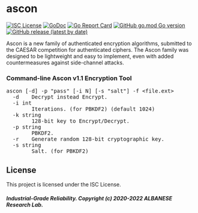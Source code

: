 # ascon
[![ISC License](http://img.shields.io/badge/license-ISC-blue.svg)](https://github.com/pedroalbanese/ascon/blob/master/LICENSE.md) 
[![GoDoc](https://godoc.org/github.com/pedroalbanese/ascon?status.png)](http://godoc.org/github.com/pedroalbanese/ascon)
[![Go Report Card](https://goreportcard.com/badge/github.com/pedroalbanese/ascon)](https://goreportcard.com/report/github.com/pedroalbanese/ascon)
[![GitHub go.mod Go version](https://img.shields.io/github/go-mod/go-version/pedroalbanese/ascon)](https://golang.org)
[![GitHub release (latest by date)](https://img.shields.io/github/v/release/pedroalbanese/ascon)](https://github.com/pedroalbanese/ascon/releases)  

Ascon is a new family of authenticated encryption algorithms, submitted to the CAESAR competition for authenticated ciphers. The Ascon family was designed to be lightweight and easy to implement, even with added countermeasures against side-channel attacks. 
### Command-line Ascon v1.1 Encryption Tool
<pre>ascon [-d] -p "pass" [-i N] [-s "salt"] -f &lt;file.ext&gt;
  -d    Decrypt instead Encrypt.
  -i int
        Iterations. (for PBKDF2) (default 1024)
  -k string
        128-bit key to Encrypt/Decrypt.
  -p string
        PBKDF2.
  -r    Generate random 128-bit cryptographic key.
  -s string
        Salt. (for PBKDF2)</pre>

## License

This project is licensed under the ISC License.

##### Industrial-Grade Reliability. Copyright (c) 2020-2022 ALBANESE Research Lab.
